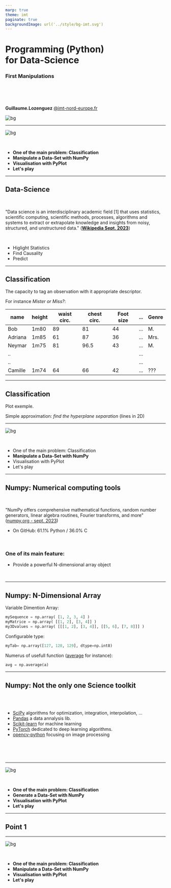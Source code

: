 ```yaml
---
marp: true
theme: imt
paginate: true
backgroundImage: url('../style/bg-imt.svg')
---
```


# Programming (Python) <br /> for Data-Science
### First Manipulations

<br />
<br />
<br />

**Guillaume.Lozenguez**
[@imt-nord-europe.fr](mailto:guillaume.lozenguez@imt-nord-europe.fr)

![bg](../style/bg-tittle.svg)

---
<!-- --------------------------------------------------------------- -->

![bg](../style/bg-toc3.svg)

<br />

- **One of the main problem: Classification**
- **Manipulate a Data-Set with NumPy**
- **Visualisation with PyPlot**
- **Let's play**

---
<!-- --------------------------------------------------------------- -->

## Data-Science

<br />

"Data science is an interdisciplinary academic field [1] that uses statistics, scientific computing, scientific methods, processes, algorithms and systems to extract or extrapolate knowledge and insights from noisy, structured, and unstructured data." (**[Wikipedia Sept. 2023](https://en.wikipedia.org/wiki/Data_science)**)

<br />

- Higlight Statistics
- Find Causality
- Predict

---
<!-- --------------------------------------------------------------- -->

## Classification

The capacity to tag an observation with it appropriate descriptor.
 
For instance _Mister or Miss?_: 

name | height | waist circ. | chest circ. | Foot size | ... | Genre
-----|--------|-------------|-------------|---|--|--
Bob      | 1m80   |    89 |   81 | 44 | ... | M.
Adriana  | 1m85   |    61 |   87 | 36 | ... | Mrs.
Neymar   | 1m75   |    81 | 96.5 | 43 | ... | M.
..       |     |      |  |  | ... |  
..       |     |      |  |  | ... |  
Camille  | 1m74   |    64 |   66 | 42 | ... | ???

---
<!-- --------------------------------------------------------------- -->

## Classification

Plot exemple.

Simple approximation: _find the hyperplane separation_ (lines in 2D)

---
<!-- --------------------------------------------------------------- -->

![bg](../style/bg-toc3.svg)

<br />

- One of the main problem: Classification
- **Manipulate a Data-Set with NumPy**
- Visualisation with PyPlot
- Let's play

---
<!-- --------------------------------------------------------------- -->

## Numpy: Numerical computing tools

<br />

"NumPy offers comprehensive mathematical functions, random number generators, linear algebra routines, Fourier transforms, and more" <br /> ([numpy.org - sept. 2023](https://numpy.org/))

- On GitHub: 61.1% Python / 36.0% C

<br />

### One of its main feature: 

- Provide a powerful N-dimensional array object

<br />

---
<!-- --------------------------------------------------------------- -->

## Numpy: N-Dimensional Array

Variable Dimention Array:

```python
mySequence = np.array( [1, 2, 3, 4] )
myMatrice = np.array( [[1, 2], [3, 4]] )
my3Dvalues = np.array( [[[1, 2], [3, 4]], [[5, 6], [7, 8]]] )
```

Configurable type:

```python
myTab= np.array([127, 128, 129], dtype=np.int8)
```

Numerus of usefull function ([average](https://numpy.org/doc/stable/reference/generated/numpy.average.html) for instance):

```python
avg = np.average(a)
```

---

## Numpy: Not the only one Science toolkit

<br />
<br />

- [SciPy](https://scipy.org) algorithms for optimization, integration, interpolation, ...
- [Pandas](https://pandas.pydata.org/) a data annalysis lib.
- [Scikit-learn](https://scikit-learn.org) for machine learning
- [PyTorch](https://pytorch.org) dedicated to  deep learning algorithms.
- [opencv-python](opencv.org) focusing on image processing

<br />
<br />
<br />

---
<!-- --------------------------------------------------------------- -->

![bg](../style/bg-toc3.svg)

<br />

- **One of the main problem: Classification**
- **Generate a Data-Set with NumPy**
- **Visualisation with PyPlot**
- **Let's play**

---
<!-- --------------------------------------------------------------- -->


## Point 1


---
<!-- --------------------------------------------------------------- -->

![bg](../style/bg-toc3.svg)

<br />

- **One of the main problem: Classification**
- **Manipulate a Data-Set with NumPy**
- **Visualisation with PyPlot**
- **Let's play**